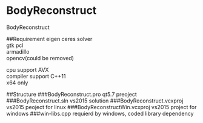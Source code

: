 # BodyReconstruct
BodyReconstruct

##Requirement
eigen
ceres solver  
gtk
pcl  
armadillo  
opencv(could be removed)  

cpu support AVX  
compiler support C++11  
x64 only  

##Structure
###BodyReconstruct.pro
qt5.7 preoject
###BodyReconstruct.sln
vs2015 solution
###BodyReconstruct.vcxproj
vs2015 peoject for linux
###BodyReconstructWin.vcxproj
vs2015 project for windows
###win-libs.cpp
requierd by windows, coded library dependency
